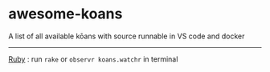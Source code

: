 # awesome-koans
A list of all available kōans with source runnable in VS code and docker

---

[Ruby](/ruby) : 
run  `rake` or `observr koans.watchr` in terminal
